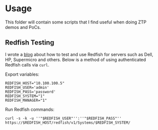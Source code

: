 # Usage
This folder will contain some scripts that I find useful when doing ZTP demos and PoCs.

## Redfish Testing

I wrote a [blog](https://cloudcult.dev/fishing-for-sushy-with-curl/) about how to test and use Redfish for servers such as Dell, HP, Supermicro and others. Below is a method of using authenticated Redfish calls via `curl`.

Export variables:
```
REDFISH_HOST="10.100.100.5"
REDFISH_USER='admin'
REDFISH_PASS='password'
REDFISH_SYSTEM="1"
REDFISH_MANAGER="1"
```

Run Redfish commands:
```
curl -s -k -u ''"$REDFISH_USER"'':''"$REDFISH_PASS"'' https://$REDFISH_HOST/redfish/v1/Systems/$REDFISH_SYSTEM/
```
